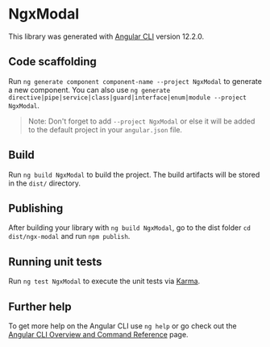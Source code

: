 # NgxModal

This library was generated with [Angular CLI](https://github.com/angular/angular-cli) version 12.2.0.

## Code scaffolding

Run `ng generate component component-name --project NgxModal` to generate a new component. You can also use `ng generate directive|pipe|service|class|guard|interface|enum|module --project NgxModal`.

> Note: Don't forget to add `--project NgxModal` or else it will be added to the default project in your `angular.json` file.

## Build

Run `ng build NgxModal` to build the project. The build artifacts will be stored in the `dist/` directory.

## Publishing

After building your library with `ng build NgxModal`, go to the dist folder `cd dist/ngx-modal` and run `npm publish`.

## Running unit tests

Run `ng test NgxModal` to execute the unit tests via [Karma](https://karma-runner.github.io).

## Further help

To get more help on the Angular CLI use `ng help` or go check out the [Angular CLI Overview and Command Reference](https://angular.io/cli) page.

